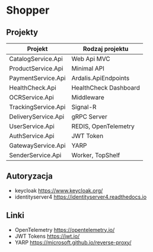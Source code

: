 # Shopper

## Projekty

| Projekt  	| Rodzaj projektu  	|
|---	|---	|
| CatalogService.Api 	| Web Api MVC  	|
| ProductService.Api   	| Minimal API  	|
| PaymentService.Api  	| Ardalis.ApiEndpoints  	|
| HealthCheck.Api | HealthCheck Dashboard |
| OCRService.Api   	| Middleware  	|
| TrackingService.Api 	| Signal-R  	|
| DeliveryService.Api 	| gRPC Server  	|
| UserService.Api | REDIS, OpenTelemetry |
| AuthService.Api | JWT Token |
| GatewayService.Api | YARP |
| SenderService.Api | Worker, TopShelf |



## Autoryzacja
- keycloak https://www.keycloak.org/
- identityserver4 https://identityserver4.readthedocs.io


## Linki
- OpenTelemetry https://opentelemetry.io/
- JWT Tokens https://jwt.io/
- YARP https://microsoft.github.io/reverse-proxy/

